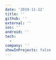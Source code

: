 ```yaml
---
date: '2019-11-12'
title: ''
github: ''
external: ''
ios: ''
android: ''
tech:
  - 
company: ''
showInProjects: false
---
```



